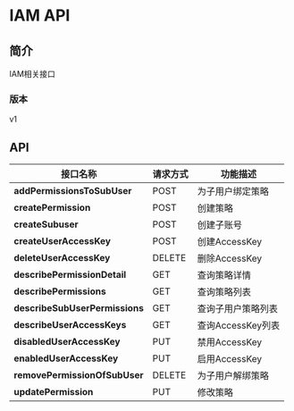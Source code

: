 # IAM API


## 简介
IAM相关接口


### 版本
v1


## API
|接口名称|请求方式|功能描述|
|---|---|---|
|**addPermissionsToSubUser**|POST|为子用户绑定策略|
|**createPermission**|POST|创建策略|
|**createSubuser**|POST|创建子账号|
|**createUserAccessKey**|POST|创建AccessKey|
|**deleteUserAccessKey**|DELETE|删除AccessKey|
|**describePermissionDetail**|GET|查询策略详情|
|**describePermissions**|GET|查询策略列表|
|**describeSubUserPermissions**|GET|查询子用户策略列表|
|**describeUserAccessKeys**|GET|查询AccessKey列表|
|**disabledUserAccessKey**|PUT|禁用AccessKey|
|**enabledUserAccessKey**|PUT|启用AccessKey|
|**removePermissionOfSubUser**|DELETE|为子用户解绑策略|
|**updatePermission**|PUT|修改策略|
